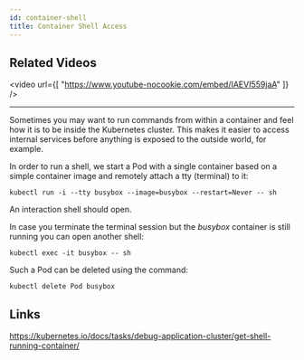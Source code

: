 ```yaml
---
id: container-shell
title: Container Shell Access
---
```


## Related Videos
<video
  url={[
    "https://www.youtube-nocookie.com/embed/IAEVI559jaA"
  ]}
/>

---

Sometimes you may want to run commands from within a container and feel how it is to be inside the Kubernetes cluster. This makes it easier to access internal services before anything is exposed to the outside world, for example.

In order to run a shell, we start a Pod with a single container based on a simple container image and remotely attach a tty (terminal) to it:

    kubectl run -i --tty busybox --image=busybox --restart=Never -- sh

An interaction shell should open.

In case you terminate the terminal session but the *busybox* container is still running you can open another shell:

    kubectl exec -it busybox -- sh

Such a Pod can be deleted using the command:

    kubectl delete Pod busybox

## Links

https://kubernetes.io/docs/tasks/debug-application-cluster/get-shell-running-container/
